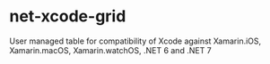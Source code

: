 # net-xcode-grid
User managed table for compatibility of Xcode against Xamarin.iOS, Xamarin.macOS, Xamarin.watchOS, .NET 6 and .NET 7
